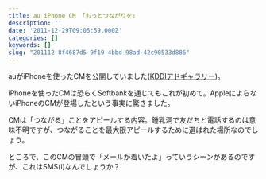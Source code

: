 ```yaml
---
title: au iPhone CM 「もっとつながりを」
description: ''
date: '2011-12-29T09:05:59.000Z'
categories: []
keywords: []
slug: "201112-8f4687d5-9f19-4bbd-98ad-42c90533d886"
---
```

auがiPhoneを使ったCMを公開していました([KDDIアドギャラリー](http://www.kddi.com/ad/index.html?bid=we_au_pn_0046#/cm/iphone/motto_tsunagariwo/))。

iPhoneを使ったCMは恐らくSoftbankを通じてもこれが初めて。AppleによらないiPhoneのCMが登場したという事実に驚きました。

CMは「つながる」ことをアピールする内容。鍾乳洞で友だちと電話するのは意味不明ですが、つながることを最大限アピールするために選ばれた場所なのでしょう。

ところで、このCMの冒頭で「メールが着いたよ」っていうシーンがあるのですが、これはSMS(i)なんでしょうか？